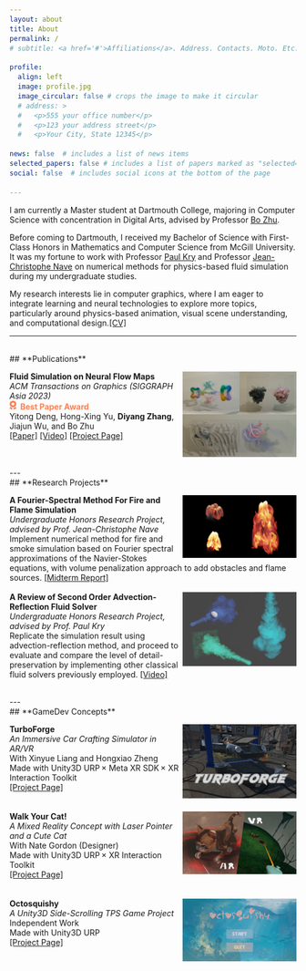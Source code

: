 ```yaml
---
layout: about
title: About
permalink: /
# subtitle: <a href='#'>Affiliations</a>. Address. Contacts. Moto. Etc.

profile:
  align: left
  image: profile.jpg
  image_circular: false # crops the image to make it circular
  # address: >
  #   <p>555 your office number</p>
  #   <p>123 your address street</p>
  #   <p>Your City, State 12345</p>

news: false  # includes a list of news items
selected_papers: false # includes a list of papers marked as "selected={true}"
social: false  # includes social icons at the bottom of the page

---
```


<!-- Write your biography here. Tell the world about yourself. Link to your favorite [subreddit](http://reddit.com). You can put a picture in, too. The code is already in, just name your picture `prof_pic.jpg` and put it in the `img/` folder.

Put your address / P.O. box / other info right below your picture. You can also disable any these elements by editing `profile` property of the YAML header of your `_pages/about.md`. Edit `_bibliography/papers.bib` and Jekyll will render your [publications page](/al-folio/publications/) automatically.

Link to your social media connections, too. This theme is set up to use [Font Awesome icons](http://fortawesome.github.io/Font-Awesome/) and [Academicons](https://jpswalsh.github.io/academicons/), like the ones below. Add your Facebook, Twitter, LinkedIn, Google Scholar, or just disable all of them.
 -->

<!-- <img id="projimg" src="../assets/img/profile.jpg" alt="graph" height="30%" width="30%" align='left'/> -->
I am currently a Master student at Dartmouth College, majoring in Computer Science with concentration in Digital Arts, advised by Professor <a nonsmooth="1" href="https://faculty.cc.gatech.edu/~bozhu/" class="">Bo Zhu</a>.

Before coming to Dartmouth, I received my Bachelor of Science with First-Class Honors in Mathematics and Computer Science from McGill University. It was my fortune to work with Professor <a nonsmooth="1" href="https://www.cs.mcgill.ca/~kry/" class="">Paul Kry</a> and Professor <a nonsmooth="1" href="https://www.math.mcgill.ca/jcnave/" class="">Jean-Christophe Nave</a> on numerical methods for physics-based fluid simulation during my undergraduate studies.

My research interests lie in computer graphics, where I am eager to integrate learning and neural technologies to explore more topics, particularly around physics-based animation, visual scene understanding, and computational design.<a nonsmooth="1" href="../assets/pdf/cv20241120.pdf" class="">[CV]</a><br />

---
<br />
## **Publications**
<p>
  <div id='container'>
    <div id='project'>
      <img id="projimg" src="../assets/img/nfm_teaser.jpg" alt="graph" height="150" width="200" align='right'/>
      <div id='projinfo'>
        <b>Fluid Simulation on Neural Flow Maps</b><br />
        <i>ACM Transactions on Graphics (SIGGRAPH Asia 2023)</i><br />
        <b><font color="#FF7F50"> <svg xmlns="http://www.w3.org/2000/svg" height="16" width="12" viewBox="0 0 384 512"><!--!Font Awesome Free 6.5.1 by @fontawesome - https://fontawesome.com License - https://fontawesome.com/license/free Copyright 2023 Fonticons, Inc.--><path fill="#ff7f50" d="M173.8 5.5c11-7.3 25.4-7.3 36.4 0L228 17.2c6 3.9 13 5.8 20.1 5.4l21.3-1.3c13.2-.8 25.6 6.4 31.5 18.2l9.6 19.1c3.2 6.4 8.4 11.5 14.7 14.7L344.5 83c11.8 5.9 19 18.3 18.2 31.5l-1.3 21.3c-.4 7.1 1.5 14.2 5.4 20.1l11.8 17.8c7.3 11 7.3 25.4 0 36.4L366.8 228c-3.9 6-5.8 13-5.4 20.1l1.3 21.3c.8 13.2-6.4 25.6-18.2 31.5l-19.1 9.6c-6.4 3.2-11.5 8.4-14.7 14.7L301 344.5c-5.9 11.8-18.3 19-31.5 18.2l-21.3-1.3c-7.1-.4-14.2 1.5-20.1 5.4l-17.8 11.8c-11 7.3-25.4 7.3-36.4 0L156 366.8c-6-3.9-13-5.8-20.1-5.4l-21.3 1.3c-13.2 .8-25.6-6.4-31.5-18.2l-9.6-19.1c-3.2-6.4-8.4-11.5-14.7-14.7L39.5 301c-11.8-5.9-19-18.3-18.2-31.5l1.3-21.3c.4-7.1-1.5-14.2-5.4-20.1L5.5 210.2c-7.3-11-7.3-25.4 0-36.4L17.2 156c3.9-6 5.8-13 5.4-20.1l-1.3-21.3c-.8-13.2 6.4-25.6 18.2-31.5l19.1-9.6C65 70.2 70.2 65 73.4 58.6L83 39.5c5.9-11.8 18.3-19 31.5-18.2l21.3 1.3c7.1 .4 14.2-1.5 20.1-5.4L173.8 5.5zM272 192a80 80 0 1 0 -160 0 80 80 0 1 0 160 0zM1.3 441.8L44.4 339.3c.2 .1 .3 .2 .4 .4l9.6 19.1c11.7 23.2 36 37.3 62 35.8l21.3-1.3c.2 0 .5 0 .7 .2l17.8 11.8c5.1 3.3 10.5 5.9 16.1 7.7l-37.6 89.3c-2.3 5.5-7.4 9.2-13.3 9.7s-11.6-2.2-14.8-7.2L74.4 455.5l-56.1 8.3c-5.7 .8-11.4-1.5-15-6s-4.3-10.7-2.1-16zm248 60.4L211.7 413c5.6-1.8 11-4.3 16.1-7.7l17.8-11.8c.2-.1 .4-.2 .7-.2l21.3 1.3c26 1.5 50.3-12.6 62-35.8l9.6-19.1c.1-.2 .2-.3 .4-.4l43.2 102.5c2.2 5.3 1.4 11.4-2.1 16s-9.3 6.9-15 6l-56.1-8.3-32.2 49.2c-3.2 5-8.9 7.7-14.8 7.2s-11-4.3-13.3-9.7z"/></svg> &nbsp;Best Paper Award </font></b><br /> 
        Yitong Deng, Hong-Xing Yu, <b>Diyang Zhang</b>, Jiajun Wu, and Bo Zhu<br />
        <a nonsmooth="1" href="../assets/pdf/NFM.pdf" class="">[Paper]</a>
        <a nonsmooth="1" href="https://youtu.be/zNtPw1zr5tM" class="">[Video]</a>
        <a nonsmooth="1" href="https://yitongdeng-projects.github.io/neural_flow_maps_webpage" class="">[Project Page]</a><br />
        <br />
        <br />
      </div>
    </div>
  </div>
</p>
---
<br />
## **Research Projects**
<p>
  <div id='container'>
    <div id='project'>
      <img id="projimg" src="../assets/img/fftteaser.jpg" alt="graph" height="110" width="200" align='right'/>
      <div id='projinfo'>
        <b>A Fourier-Spectral Method For Fire and Flame Simulation</b><br />
        <i>Undergraduate Honors Research Project, advised by Prof. Jean-Christophe Nave</i><br />
        Implement numerical method for fire and smoke simulation based on Fourier spectral approximations of the Navier-Stokes equations, with volume penalization approach to add obstacles and flame sources.
        <a nonsmooth="1" href="../assets/pdf/fftfire_midreport.pdf" class="">[Midterm Report]</a><br />
      </div>
    </div>
    <br />
    <div id='project'>
      <img id="projimg" src="../assets/img/advrefl_teaser2.jpg" alt="graph" height="130" width="200" align='right'/>
      <div id='projinfo'>
        <b>A Review of Second Order Advection-Reflection Fluid Solver</b><br />
        <i>Undergraduate Honors Research Project, advised by Prof. Paul Kry</i><br />
        Replicate the simulation result using advection-reflection method, and proceed to evaluate and compare the level of detail-preservation by implementing other classical fluid solvers previously employed.
        <a nonsmooth="1" href="../assets/img/reflection_video.webm" class="">[Video]</a><br />
        <br />
      </div>
    </div>
  </div>
</p>
---
<br />
## **GameDev Concepts**
<p>
  <div id='container'>
    <div id='project'>
      <img id="projimg" src="../assets/img/turboforge_shot0_compressed.png" alt="graph" height="130" width="200" align='right'/>
      <div id='projinfo'>
        <b>TurboForge</b><br/>
        <i>An Immersive Car Crafting Simulator in AR/VR</i><br />
        With Xinyue Liang and Hongxiao Zheng<br />
        Made with Unity3D URP&thinsp;&times;&nbsp;Meta XR SDK&thinsp;&times;&nbsp;XR Interaction Toolkit<br/>
        <a nonsmooth="1" href="https://serev99.github.io/turboforge_webpage/" class="">[Project Page]</a><br />
        <br>
      </div>
    </div>
    <br />
    <div id='project'>
      <img id="projimg" src="../assets/img/walkyourcat_teaser_compressed.jpg" alt="graph" height="110" width="200" align='right'/>
      <div id='projinfo'>
        <b>Walk Your Cat!</b><br>
        <i>A Mixed Reality Concept with Laser Pointer and a Cute Cat</i><br />
        With Nate Gordon (Designer)<br />
        Made with Unity3D URP&thinsp;&times;&nbsp;XR Interaction Toolkit<br/>
        <a nonsmooth="1" href="https://serev99.github.io/walkyourcat_webpage/" class="">[Project Page]</a><br />
        <br />
      </div>
    </div>
    <br>
    <div id='project'>
      <img id="projimg" src="../assets/img/octo_shot0_compressed.png" alt="graph" height="110" width="200" align='right'/>
      <div id='projinfo'>
        <b>Octosquishy</b><br>
        <i>A Unity3D Side-Scrolling TPS Game Project</i><br />
        Independent Work<br />
        Made with Unity3D URP<br/>
        <a nonsmooth="1" href="https://serev99.github.io/octosquishy_webpage/" class="">[Project Page]</a><br />
        <br />
      </div>
    </div>
  </div>
</p>


